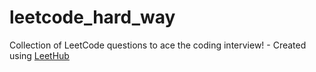 # leetcode_hard_way
Collection of LeetCode questions to ace the coding interview! - Created using [LeetHub](https://github.com/QasimWani/LeetHub)
